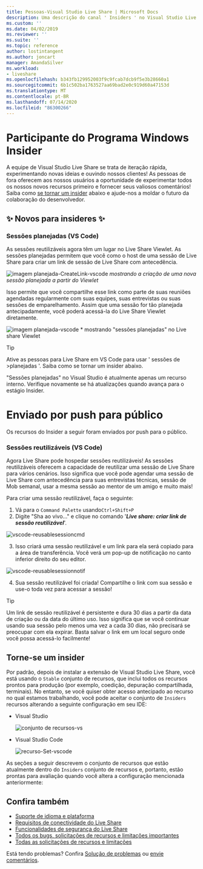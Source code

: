 ```yaml
---
title: Pessoas-Visual Studio Live Share | Microsoft Docs
description: Uma descrição do canal ' Insiders ' no Visual Studio Live Share.
ms.custom: ''
ms.date: 04/02/2019
ms.reviewer: ''
ms.suite: ''
ms.topic: reference
author: lostintangent
ms.author: joncart
manager: AmandaSilver
ms.workload:
- liveshare
ms.openlocfilehash: b343fb129952003f9c9fcab7dcb9f5e3b28660a1
ms.sourcegitcommit: 6b1c502ba1763527aa69bad2e0c919d60a47153d
ms.translationtype: MT
ms.contentlocale: pt-BR
ms.lasthandoff: 07/14/2020
ms.locfileid: "86300266"
---
```

<!--
Copyright © Microsoft Corporation
All rights reserved.
Creative Commons Attribution 4.0 License (International): https://creativecommons.org/licenses/by/4.0/legalcode
-->

# <a name="insiders"></a>Participante do Programa Windows Insider

A equipe de Visual Studio Live Share se trata de iteração rápida, experimentando novas ideias e ouvindo nossos clientes! As pessoas de fora oferecem aos nossos usuários a oportunidade de experimentar todos os nossos novos recursos primeiro e fornecer seus valiosos comentários! Saiba como [se tornar um insider](#BecomeanInsider) abaixo e ajude-nos a moldar o futuro da colaboração do desenvolvedor. 

## <a name="new-to-insiders"></a>✨ Novos para insideres ✨

### <a name="planned-sessions-vs-code"></a>**Sessões planejadas (VS Code)**
As sessões reutilizáveis agora têm um lugar no Live Share Viewlet. As sessões planejadas permitem que você como o host de uma sessão de Live Share para criar um link de sessão de Live Share com antecedência. 


![imagem planejada-CreateLink-vscode ](../media/planned-session-creation-vscode.png)
 *mostrando a criação de uma nova sessão planejada a partir do Viewlet*

Isso permite que você compartilhe esse link como parte de suas reuniões agendadas regularmente com suas equipes, suas entrevistas ou suas sessões de emparelhamento.
Assim que uma sessão for tão planejada antecipadamente, você poderá acessá-la do Live Share Viewlet diretamente. 

![imagem planejada-vscode ](../media/planned-session-copylink-vscode.png) * mostrando "sessões planejadas" no Live share Viewlet

>[!TIP]
>Ative as pessoas para Live Share em VS Code para usar ' sessões de >planejadas '. Saiba como se tornar um insider abaixo. 

"Sessões planejadas" no Visual Studio é atualmente apenas um recurso interno. Verifique novamente se há atualizações quando avança para o estágio Insider. 


# <a name="pushed-to-public"></a>Enviado por push para público 

Os recursos do Insider a seguir foram enviados por push para o público.

### <a name="reusable-sessions-vs-code"></a>**Sessões reutilizáveis (VS Code)**

Agora Live Share pode hospedar sessões reutilizáveis! As sessões reutilizáveis oferecem a capacidade de reutilizar uma sessão de Live Share para vários cenários. Isso significa que você pode agendar uma sessão de Live Share com antecedência para suas entrevistas técnicas, sessão de Mob semanal, usar a mesma sessão ao mentor de um amigo e muito mais!

Para criar uma sessão reutilizável, faça o seguinte:
1. Vá para o `Command Palette` usando`Ctrl+Shift+P`
1. Digite "Sha ao vivo..." e clique no comando '**_Live share: criar link de sessão reutilizável_**'.

![vscode-reusablesessioncmd](../media/vscode-cmdpalette-createreusablelink.png)

3. Isso criará uma sessão reutilizável e um link para ela será copiado para a área de transferência. Você verá um pop-up de notificação no canto inferior direito do seu editor.

![vscode-reusablesessionnotif](../media/vscode-notification-resuablesession.png)

4. Sua sessão reutilizável foi criada! Compartilhe o link com sua sessão e use-o toda vez para acessar a sessão!

> [!TIP] 
>Um link de sessão reutilizável é persistente e dura 30 dias a partir da data de criação ou da data do último uso. Isso significa que se você continuar usando sua sessão pelo menos uma vez a cada 30 dias, não precisará se preocupar com ela expirar. Basta salvar o link em um local seguro onde você possa acessá-lo facilmente!
 


## <a name="become-an-insider"></a>Torne-se <a name="BecomeanInsider"> </a> um insider

Por padrão, depois de instalar a extensão de Visual Studio Live Share, você está usando o `Stable` conjunto de recursos, que inclui todos os recursos prontos para produção (por exemplo, coedição, depuração compartilhada, terminais). No entanto, se você quiser obter acesso antecipado ao recurso no qual estamos trabalhando, você pode aceitar o conjunto de `Insiders` recursos alterando a seguinte configuração em seu IDE:

* Visual Studio

    ![conjunto de recursos-vs](../media/feature-set-vs.png)

* Visual Studio Code 

    ![recurso-Set-vscode](../media/feature-set-vscode.png)

As seções a seguir descrevem o conjunto de recursos que estão atualmente dentro do `Insiders` conjunto de recursos e, portanto, estão prontas para avaliação quando você altera a configuração mencionada anteriormente:



## <a name="see-also"></a>Confira também

- [Suporte de idioma e plataforma](platform-support.md)
- [Requisitos de conectividade do Live Share](connectivity.md)
- [Funcionalidades de segurança do Live Share](security.md)
- [Todos os bugs, solicitações de recursos e limitações importantes](https://aka.ms/vsls-issues)
- [Todas as solicitações de recursos e limitações](https://aka.ms/vsls-feature-requests)

Está tendo problemas? Confira [Solução de problemas](../troubleshooting.md) ou [envie comentários](../support.md).
